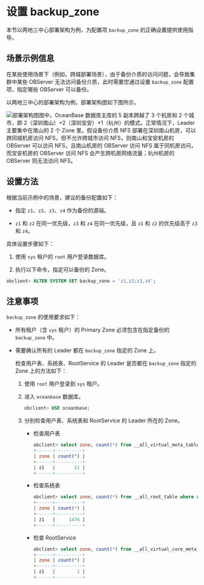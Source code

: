 设置 backup_zone 
===================================

本节以两地三中心部署架构为例，为配置项 `backup_zone` 的正确设置提供使用指导。

场景示例信息 
---------------------------

在某些使用场景下（例如，跨城部署场景），由于备份介质的访问问题，会导致集群中某些 OBServer 无法访问备份介质，此时需要您通过设置 `backup_zone` 配置项，指定哪些 OBServer 可以备份。

以两地三中心的部署架构为例，部署架构图如下图所示。

![部署架构图](https://help-static-aliyun-doc.aliyuncs.com/assets/img/zh-CN/0409944261/p286785.png)图中，OceanBase 数据库主库的 5 副本跨越了 3 个机房和 2 个城市，即 2（深圳南山）+2（深圳宝安）+1（杭州）的模式。正常情况下，Leader 主要集中在南山的 2 个 Zone 里。假设备份介质 NFS 部署在深圳南山机房，可以跨同城机房访问 NFS，但不允许跨城市访问 NFS，则南山和宝安机房的 OBServer 可以访问 NFS，且南山机房的 OBServer 访问 NFS 属于同机房访问，而宝安机房的 OBServer 访问 NFS 会产生跨机房网络流量；杭州机房的 OBServer 则无法访问 NFS。

设置方法 
-------------------------

根据当前示例中的场景，建议的备份配置如下：

* 指定 `z1`、`z2`、`z3`、`z4` 作为备份的源端。

  

* `z1` 和 `z2` 在同一优先级，`z3` 和 `z4` 在同一优先级，且 `z1` 和 `z2` 的优先级高于 `z3` 和 `z4`。

  



具体设置步骤如下：

1. 使用 `sys` 租户的 `root` 用户登录数据库。

   

2. 执行以下命令，指定可以备份的 Zone。

   




```sql
obclient> ALTER SYSTEM SET backup_zone = 'z1,z2;z3,z4';
```



注意事项 
-------------------------

`backup_zone` 的使用要求如下：

* 所有租户（含 `sys` 租户）的 Primary Zone 必须包含在指定备份的 `backup_zone` 中。

  

* 需要确认所有的 Leader 都在 `backup_zone` 指定的 Zone 上。

  检查用户表、系统表、RootService 的 Leader 是否都在 `backup_zone` 指定的 Zone 上的方法如下：
  1. 使用 `root` 用户登录到 `sys` 租户。

     
  
  2. 进入 `oceanbase` 数据库。

     ```sql
     obclient> USE oceanbase;
     ```

     
  
  3. 分别检查用户表、系统表和 RootService 的 Leader 所在的 Zone。

     * 检查用户表

       ```sql
       obclient> select zone, count(*) from __all_virtual_meta_table where role=1 group by zone;
       +------+----------+
       | zone | count(*) |
       +------+----------+
       | z1   |       21 |
       +------+----------+
       ```

       
     
     * 检查系统表

       ```sql
       obclient> select zone, count(*) from __all_root_table where role=1 group by zone;
       +------+----------+
       | zone | count(*) |
       +------+----------+
       | z1   |     1476 |
       +------+----------+
       ```

       
     
     * 检查 RootService

       ```sql
       obclient> select zone, count(*) from __all_virtual_core_meta_table where role=1 group by zone;
       +------+----------+
       | zone | count(*) |
       +------+----------+
       | z1   |        1 |
       +------+----------+
       ```

       
     

     
  

  



